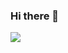 ### Hi there 👋
<div id = "imgratio"><img src = "https://cdn4.cdn-telegram.org/file/YHPAWvKzQXOsXklfM4-w2pVy4vXSVpJaMAaTdMzoJc47udpvWhHvjv9dohgRoMH5QKnPYhS4SNDl1C_tfepi4wuxmfP-Cqwr5VVKP8BLTe3vLrWscYCKAWQJ_14mYoIAtDVSx9l5taBLMiqzphcQFNl62sStJk7Q7Sr6szXLbNfvNKdiwXJspGoW0nTup8Ls3nS9bCLsbEQBUPG4vFozNAndgsjbuFbugQeO53Kx3Z69sqHcm1IvjcaTVhDBUtmoHLFhlblxvlcnWmAG2Ge-RAk1iN8gXEWxUeu1CjmgTfn6ZNQ5b3Wrvr3FwI7em5VMwo2myN0pYixMY5USwaWdQw.jpg"</div>

<!--
**StoneZol/StoneZol** is a ✨ _special_ ✨ repository because its `README.md` (this file) appears on your GitHub profile.

Here are some ideas to get you started:

- 🔭 I’m currently working on ...
- 🌱 I’m currently learning ...
- 👯 I’m looking to collaborate on ...
- 🤔 I’m looking for help with ...
- 💬 Ask me about ...
- 📫 How to reach me: ...
- 😄 Pronouns: ...
- ⚡ Fun fact: ...
-->

